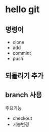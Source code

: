 # hello git

## 명령어

- clone
- add
- commint
- push

## 되돌리기 추가

## branch 사용
주요기능
- checkout
- 기능변경
